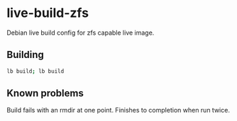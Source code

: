 # live-build-zfs
Debian live build config for zfs capable live image.
## Building
```bash
lb build; lb build
```
## Known problems
Build fails with an rmdir at one point.  Finishes to completion when run twice.
